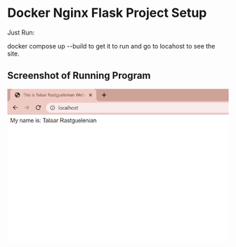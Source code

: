 # Docker Nginx Flask Project Setup

Just Run:

docker compose up --build to get it to run and go to locahost to see the site.

## Screenshot of Running Program

![Running Program](screenshots/running-updated-name.png)